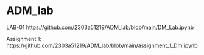# ADM_lab
LAB-01 https://github.com/2303a51219/ADM_lab/blob/main/DM_Lab.ipynb

Assignment 1: https://github.com/2303a51219/ADM_lab/blob/main/assignment_1_Dm.ipynb
